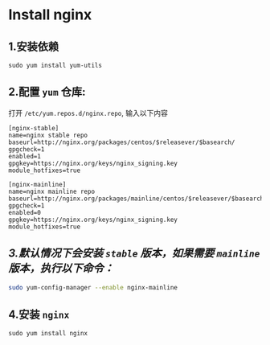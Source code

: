 # Install nginx

## 1.安装依赖

```shell
sudo yum install yum-utils
```

## 2.配置 `yum` 仓库:

打开 `/etc/yum.repos.d/nginx.repo`, 输入以下内容

```text
[nginx-stable]
name=nginx stable repo
baseurl=http://nginx.org/packages/centos/$releasever/$basearch/
gpgcheck=1
enabled=1
gpgkey=https://nginx.org/keys/nginx_signing.key
module_hotfixes=true

[nginx-mainline]
name=nginx mainline repo
baseurl=http://nginx.org/packages/mainline/centos/$releasever/$basearch/
gpgcheck=1
enabled=0
gpgkey=https://nginx.org/keys/nginx_signing.key
module_hotfixes=true
```

## *3.默认情况下会安装 `stable` 版本，如果需要 `mainline` 版本，执行以下命令：*

```bash
sudo yum-config-manager --enable nginx-mainline
```

## 4.安装 `nginx`

```shell
sudo yum install nginx
```

